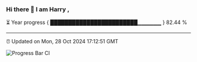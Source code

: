 ### Hi there 👋 I am Harry , 

⏳ Year progress { ████████████████████████▁▁▁▁▁▁ } 82.44 %

---

⏰ Updated on Mon, 28 Oct 2024 17:12:51 GMT

![Progress Bar CI](https://github.com/duykhang68/duykhang68/workflows/Progress%20Bar%20CI/badge.svg)
